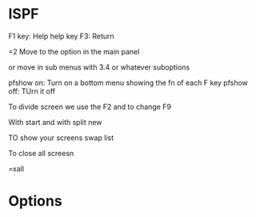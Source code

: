 # ISPF
F1 key: Help help key
F3: Return

=2 Move to the option in the main panel

or move in sub menus with 3.4 or whatever suboptions  

pfshow on: Turn on a bottom menu showing the fn of each F key
pfshow off: TUrn it off


To divide screen we use the F2 and to change F9

With start 
and with split new

TO show your screens 
swap list

To close all screesn

=xall


# Options



